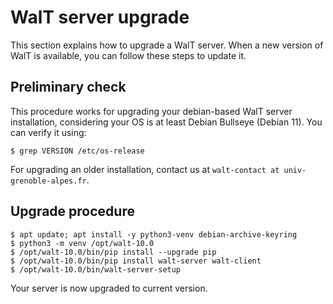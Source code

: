 
# WalT server upgrade

This section explains how to upgrade a WalT server.
When a new version of WalT is available, you can follow these steps to update it.


## Preliminary check

This procedure works for upgrading your debian-based WalT server installation,
considering your OS is at least Debian Bullseye (Debian 11).
You can verify it using:
```
$ grep VERSION /etc/os-release
```

For upgrading an older installation, contact us at `walt-contact at univ-grenoble-alpes.fr`.


## Upgrade procedure

```
$ apt update; apt install -y python3-venv debian-archive-keyring
$ python3 -m venv /opt/walt-10.0
$ /opt/walt-10.0/bin/pip install --upgrade pip
$ /opt/walt-10.0/bin/pip install walt-server walt-client
$ /opt/walt-10.0/bin/walt-server-setup
```

Your server is now upgraded to current version.
